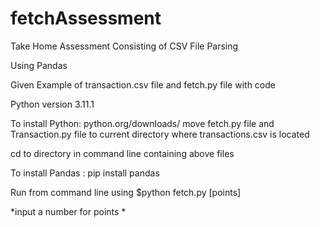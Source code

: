 # fetchAssessment
Take Home Assessment Consisting of CSV File Parsing

Using Pandas

Given Example of transaction.csv file and fetch.py file with code


Python version 3.11.1

To install Python: python.org/downloads/
move fetch.py file and Transaction.py file to current directory where transactions.csv is located

cd to directory in command line containing above files

To install Pandas : pip install pandas

Run from command line using $python fetch.py [points]

*input a number for points *
